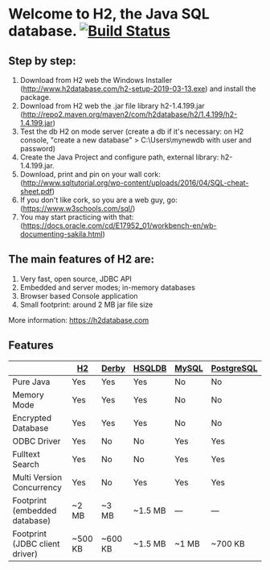 # Welcome to H2, the Java SQL database. [![Build Status](https://travis-ci.org/h2database/h2database.svg?branch=master)](https://travis-ci.org/h2database/h2database)



## Step by step:

1. Download from H2 web the Windows Installer (http://www.h2database.com/h2-setup-2019-03-13.exe) and install the package.
2. Download from H2 web the .jar file library h2-1.4.199.jar (http://repo2.maven.org/maven2/com/h2database/h2/1.4.199/h2-1.4.199.jar)
3. Test the db H2 on mode server (create a db if it's necessary: on H2 console, "create a new database" > C:\Users\mynewdb with user and password)
4. Create the Java Project and configure path, external library: h2-1.4.199.jar.
5. Download, print and pin on your wall cork: (http://www.sqltutorial.org/wp-content/uploads/2016/04/SQL-cheat-sheet.pdf)
6. If you don't like cork, so you are a web guy, go: (https://www.w3schools.com/sql/)
7. You may start practicing with that: (https://docs.oracle.com/cd/E17952_01/workbench-en/wb-documenting-sakila.html)



## The main features of H2 are:

1. Very fast, open source, JDBC API
2. Embedded and server modes; in-memory databases
3. Browser based Console application
4. Small footprint: around 2 MB jar file size

More information: https://h2database.com

## Features

| | [H2](https://h2database.com/) | [Derby](https://db.apache.org/derby) | [HSQLDB](http://hsqldb.org) | [MySQL](https://www.mysql.com/) | [PostgreSQL](https://www.postgresql.org) |
|--------------------------------|---------|---------|---------|-------|---------|
| Pure Java                      | Yes     | Yes     | Yes     | No    | No      |
| Memory Mode                    | Yes     | Yes     | Yes     | No    | No      |
| Encrypted Database             | Yes     | Yes     | Yes     | No    | No      |
| ODBC Driver                    | Yes     | No      | No      | Yes   | Yes     |
| Fulltext Search                | Yes     | No      | No      | Yes   | Yes     |
| Multi Version Concurrency      | Yes     | No      | Yes     | Yes   | Yes     |
| Footprint (embedded database)  | ~2 MB   | ~3 MB   | ~1.5 MB | —     | —       |
| Footprint (JDBC client driver) | ~500 KB | ~600 KB | ~1.5 MB | ~1 MB | ~700 KB |
